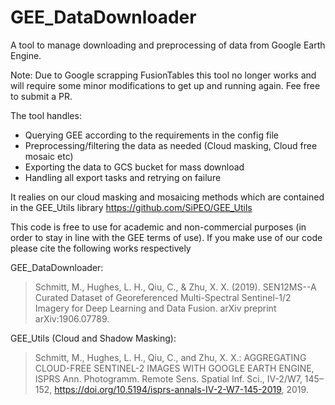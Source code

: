 # GEE_DataDownloader
A tool to manage downloading and preprocessing of data from Google Earth Engine.

Note: Due to Google scrapping FusionTables this tool no longer works and will require some minor modifications to get up and running again. Fee free to submit a PR.

The tool handles:
- Querying GEE according to the requirements in the config file
- Preprocessing/filtering the data as needed (Cloud masking, Cloud free mosaic etc)
- Exporting the data to GCS bucket for mass download
- Handling all export tasks and retrying on failure

It realies on our cloud masking and mosaicing methods which are contained in the GEE_Utils library https://github.com/SiPEO/GEE_Utils

This code is free to use for academic and non-commercial purposes (in order to stay in line with the GEE terms of use). If you make use of our code please cite the following works respectively

GEE_DataDownloader:

> Schmitt, M., Hughes, L. H., Qiu, C., & Zhu, X. X. (2019). SEN12MS--A Curated Dataset of Georeferenced Multi-Spectral Sentinel-1/2 Imagery for Deep Learning and Data Fusion. arXiv preprint arXiv:1906.07789.

GEE_Utils (Cloud and Shadow Masking):
> Schmitt, M., Hughes, L. H., Qiu, C., and Zhu, X. X.: AGGREGATING CLOUD-FREE SENTINEL-2 IMAGES WITH GOOGLE EARTH ENGINE, ISPRS Ann. Photogramm. Remote Sens. Spatial Inf. Sci., IV-2/W7, 145–152, https://doi.org/10.5194/isprs-annals-IV-2-W7-145-2019, 2019.

